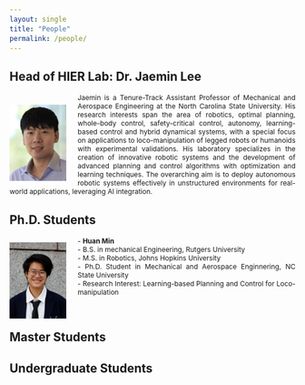 ```yaml
---
layout: single
title: "People"
permalink: /people/
---
```


## Head of HIER Lab: Dr. Jaemin Lee

<img src="/assets/images/Jaemin5.jpg" align="left" width="100px" style="margin-right: 20px;margin-top: 20px;"/>
<p style="text-align: justify;font-size:9pt;">
  Jaemin is a Tenure-Track Assistant Professor of Mechanical and Aerospace Engineering at the North Carolina State University. His research interests span the area of robotics, optimal planning, whole-body control, safety-critical control, autonomy, learning-based control and hybrid dynamical systems, with a special focus on applications to loco-manipulation of legged robots or humanoids with experimental validations. His laboratory specializes in the creation of innovative robotic systems and the development of advanced planning and control algorithms with optimization and learning techniques. The overarching aim is to deploy autonomous robotic systems effectively in unstructured environments for real-world applications, leveraging AI integration.
</p>

## Ph.D. Students
<img src="/assets/images/Huan_min.jpg" align="left" width="100px" style="margin-right: 20px;margin-top: 10px;"/>
<p style="text-align: justify;font-size:9pt;">
- <b> Huan Min </b> <br>
- B.S. in mechanical Engineering, Rutgers University<br>
- M.S. in Robotics, Johns Hopkins University<br>
- Ph.D. Student in Mechanical and Aerospace Enginnering, NC State University <br>
- Research Interest: Learning-based Planning and Control for Loco-manipulation <br>
  <br>
  <br>
</p>

## Master Students

## Undergraduate Students
